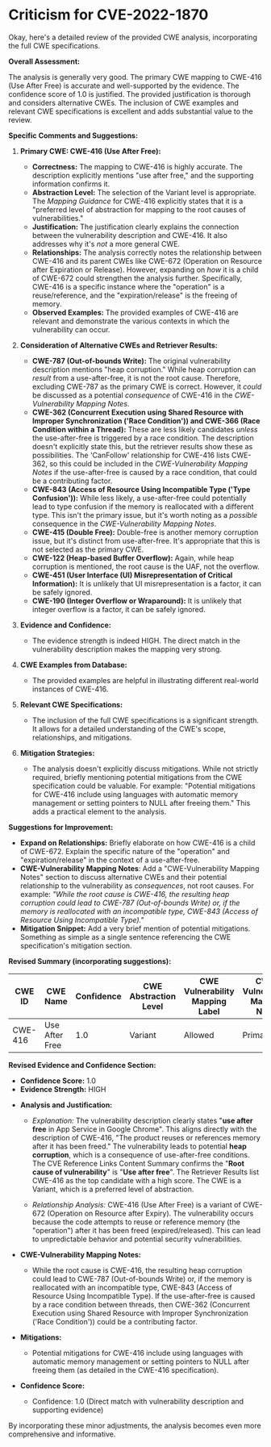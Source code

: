 # Criticism for CVE-2022-1870

Okay, here's a detailed review of the provided CWE analysis, incorporating the full CWE specifications.

**Overall Assessment:**

The analysis is generally very good. The primary CWE mapping to CWE-416 (Use After Free) is accurate and well-supported by the evidence. The confidence score of 1.0 is justified. The provided justification is thorough and considers alternative CWEs. The inclusion of CWE examples and relevant CWE specifications is excellent and adds substantial value to the review.

**Specific Comments and Suggestions:**

1.  **Primary CWE: CWE-416 (Use After Free):**
    *   **Correctness:** The mapping to CWE-416 is highly accurate. The description explicitly mentions "use after free," and the supporting information confirms it.
    *   **Abstraction Level:**  The selection of the Variant level is appropriate. The *Mapping Guidance* for CWE-416 explicitly states that it is a "preferred level of abstraction for mapping to the root causes of vulnerabilities."
    *   **Justification:** The justification clearly explains the connection between the vulnerability description and CWE-416.  It also addresses why it's *not* a more general CWE.
    *   **Relationships:** The analysis correctly notes the relationship between CWE-416 and its parent CWEs like CWE-672 (Operation on Resource after Expiration or Release). However, expanding on *how* it is a child of CWE-672 could strengthen the analysis further. Specifically, CWE-416 is a specific instance where the "operation" is a reuse/reference, and the "expiration/release" is the freeing of memory.
    *   **Observed Examples:** The provided examples of CWE-416 are relevant and demonstrate the various contexts in which the vulnerability can occur.

2.  **Consideration of Alternative CWEs and Retriever Results:**

    *   **CWE-787 (Out-of-bounds Write):**  The original vulnerability description mentions "heap corruption."  While heap corruption can *result* from a use-after-free, it is not the root cause. Therefore, excluding CWE-787 as the primary CWE is correct.  However, it *could* be discussed as a potential *consequence* of CWE-416 in the *CWE-Vulnerability Mapping Notes*.
    *   **CWE-362 (Concurrent Execution using Shared Resource with Improper Synchronization ('Race Condition')) and CWE-366 (Race Condition within a Thread):** These are less likely candidates *unless* the use-after-free is triggered by a race condition.  The description doesn't explicitly state this, but the retriever results show these as possibilities.  The 'CanFollow' relationship for CWE-416 lists CWE-362, so this could be included in the *CWE-Vulnerability Mapping Notes* if the use-after-free is caused by a race condition, that could be a contributing factor.
    *   **CWE-843 (Access of Resource Using Incompatible Type ('Type Confusion')):** While less likely, a use-after-free could potentially lead to type confusion if the memory is reallocated with a different type.  This isn't the primary issue, but it's worth noting as a *possible* consequence in the *CWE-Vulnerability Mapping Notes*.
    *   **CWE-415 (Double Free):** Double-free is another memory corruption issue, but it's distinct from use-after-free.  It's appropriate that this is not selected as the primary CWE.
    *   **CWE-122 (Heap-based Buffer Overflow):** Again, while heap corruption is mentioned, the root cause is the UAF, not the overflow.
    *    **CWE-451 (User Interface (UI) Misrepresentation of Critical Information):** It is unlikely that UI misrepresentation is a factor, it can be safely ignored.
    *   **CWE-190 (Integer Overflow or Wraparound):** It is unlikely that integer overflow is a factor, it can be safely ignored.

3.  **Evidence and Confidence:**
    *   The evidence strength is indeed HIGH. The direct match in the vulnerability description makes the mapping very strong.

4.  **CWE Examples from Database:**

    *   The provided examples are helpful in illustrating different real-world instances of CWE-416.

5.  **Relevant CWE Specifications:**

    *   The inclusion of the full CWE specifications is a significant strength. It allows for a detailed understanding of the CWE's scope, relationships, and mitigations.

6.  **Mitigation Strategies:**

    *   The analysis doesn't explicitly discuss mitigations. While not strictly required, briefly mentioning potential mitigations from the CWE specification could be valuable. For example: "Potential mitigations for CWE-416 include using languages with automatic memory management or setting pointers to NULL after freeing them." This adds a practical element to the analysis.

**Suggestions for Improvement:**

*   **Expand on Relationships:** Briefly elaborate on how CWE-416 is a child of CWE-672.  Explain the specific nature of the "operation" and "expiration/release" in the context of a use-after-free.
*   **CWE-Vulnerability Mapping Notes**: Add a "CWE-Vulnerability Mapping Notes" section to discuss alternative CWEs and their potential relationship to the vulnerability as *consequences*, not root causes. For example:
    *"While the root cause is CWE-416, the resulting heap corruption could lead to CWE-787 (Out-of-bounds Write) or, if the memory is reallocated with an incompatible type, CWE-843 (Access of Resource Using Incompatible Type)."*
*   **Mitigation Snippet:** Add a very brief mention of potential mitigations. Something as simple as a single sentence referencing the CWE specification's mitigation section.

**Revised Summary (incorporating suggestions):**

| CWE ID | CWE Name | Confidence | CWE Abstraction Level | CWE Vulnerability Mapping Label | CWE-Vulnerability Mapping Notes |
|---|---|---|---|---|---|
| CWE-416 | Use After Free | 1.0 | Variant | Allowed | Primary CWE |

**Revised Evidence and Confidence Section:**

*   **Confidence Score:** 1.0
*   **Evidence Strength:** HIGH

- **Analysis and Justification:**
  - *Explanation:* The vulnerability description clearly states "**use after free** in App Service in Google Chrome". This aligns directly with the description of CWE-416, "The product reuses or references memory after it has been freed." The vulnerability leads to potential **heap corruption**, which is a consequence of use-after-free conditions. The CVE Reference Links Content Summary confirms the "**Root cause of vulnerability**" is "**Use after free**". The Retriever Results list CWE-416 as the top candidate with a high score. The CWE is a Variant, which is a preferred level of abstraction.

  - *Relationship Analysis:* CWE-416 (Use After Free) is a variant of CWE-672 (Operation on Resource after Expiry). The vulnerability occurs because the code attempts to reuse or reference memory (the "operation") after it has been freed (expired/released). This can lead to unpredictable behavior and potential security vulnerabilities.

- **CWE-Vulnerability Mapping Notes:**
  - While the root cause is CWE-416, the resulting heap corruption could lead to CWE-787 (Out-of-bounds Write) or, if the memory is reallocated with an incompatible type, CWE-843 (Access of Resource Using Incompatible Type). If the use-after-free is caused by a race condition between threads, then CWE-362 (Concurrent Execution using Shared Resource with Improper Synchronization ('Race Condition')) could be a contributing factor.

- **Mitigations:**
  - Potential mitigations for CWE-416 include using languages with automatic memory management or setting pointers to NULL after freeing them (as detailed in the CWE-416 specification).

- **Confidence Score:**
  - Confidence: 1.0 (Direct match with vulnerability description and supporting evidence)

By incorporating these minor adjustments, the analysis becomes even more comprehensive and informative.